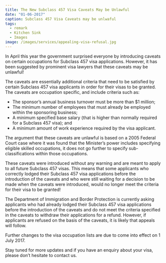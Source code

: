 ```yaml
---
title: The New Subclass 457 Visa Caveats May be Unlawful
date: "01-06-2017"
caption: Subclass 457 Visa Caveats may be unlwaful
tags: 
  - remark
  - Kitchen Sink
  - Images
image: /images/services/appealing-visa-refusal.jpg
---
```

In April this year the government surprised everyone by introducing caveats on certain occupations
for Subclass 457 visa applications. However, it has been suggested by prominent visa lawyers that
these caveats may be unlawful!

The caveats are essentially additional criteria that need to be satisfied by certain Subclass 457 visa
applicants in order for their visas to be granted. The caveats are occupation specific, and include
criteria such as:

* The sponsor’s annual business turnover must be more than $1 million;
* The minimum number of employees that must already be employed within the
sponsoring business;
* A minimum specified base salary (that is higher than normally required for a Subclass
457 visa); and
* A minimum amount of work experience required by the visa applicant.

The argument that these caveats are unlawful is based on a 2005 Federal Court case where it was
found that the Minister’s power includes specifying eligible skilled occupations, it does not go
further to specify sub-classifications within those occupations.

These caveats were introduced without any warning and are meant to apply to all future Subclass
457 visas. This means that some applicants who correctly lodged their Subclass 457 visa applications
before the introduction of the caveats and who were still waiting for a decision to be made when the
caveats were introduced, would no longer meet the criteria for their visa to be granted!

The Department of Immigration and Border Protection is currently asking applicants who had
already lodged their Subclass 457 visa applications before the introduction of the caveats and do not
meet the criteria specified in the caveats to withdraw their applications for a refund. However, if
applicants are refused on the basis of the caveats, it is likely that appeals will follow.

Further changes to the visa occupation lists are due to come into effect on 1 July 2017.

Stay tuned for more updates and if you have an enquiry about your visa, please don’t hesitate to
contact us.